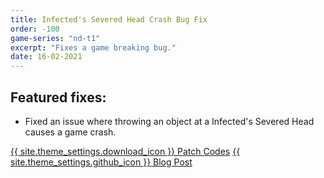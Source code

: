 ```yaml
---
title: Infected's Severed Head Crash Bug Fix
order: -100
game-series: "nd-t1"
excerpt: "Fixes a game breaking bug."
date: 16-02-2021
---
```


## Featured fixes:
* Fixed an issue where throwing an object at a Infected's Severed Head causes a game crash.

<a href="https://github.com/illusion0001/illusion0001.github.io/blob/main/_patches/tlou1.md#infecteds-severed-head-crash-bug-fix" class="button" role="button">{{ site.theme_settings.download_icon }} Patch Codes</a>
<a href="https://illusion0001.github.io/patches/2021/02/15/t1-head-crash-bug-fix/" class="button forums" role="button">{{ site.theme_settings.github_icon }} Blog Post</a>

